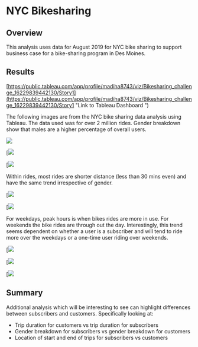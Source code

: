 # NYC Bikesharing

## Overview 
This analysis uses data for August 2019 for NYC bike sharing to support business case for a bike-sharing program in Des Moines.

## Results 
[https://public.tableau.com/app/profile/madiha8743/viz/Bikesharing_challenge_16229839442130/Story1](https://public.tableau.com/app/profile/madiha8743/viz/Bikesharing_challenge_16229839442130/Story1 "Link to Tableau Dashboard ")

The following images are from the NYC bike sharing data analysis using Tableau. The data used was for over 2 million rides. Gender breakdown show that males are a higher percentage of overall users.  

![](https://public.tableau.com/app/profile/madiha8743/viz/Bikesharing_challenge_16229839442130/Story1) 

[![](https://github.com/madihajaved/bikesharing/blob/main/Images/Image1.png)

[![](https://github.com/madihajaved/bikesharing/blob/main/Images/Image2.png)

Within rides, most rides are shorter distance (less than 30 mins even) and have the same trend irrespective of gender. 

[![](https://github.com/madihajaved/bikesharing/blob/main/Images/Image3.png)

[![](https://github.com/madihajaved/bikesharing/blob/main/Images/Image4.png)

For weekdays, peak hours is when bikes rides are more in use. For weekends the bike rides are through out the day. Interestingly, this trend seems dependent on whether a user is a subscriber and will tend to ride more over the weekdays or a one-time user riding over weekends. 

[![](https://github.com/madihajaved/bikesharing/blob/main/Images/Image5.png)

[![](https://github.com/madihajaved/bikesharing/blob/main/Images/Image6.png)

[![](https://github.com/madihajaved/bikesharing/blob/main/Images/Image7.png)


## Summary 
Additional analysis which will be interesting to see can highlight differences between subscribers and customers. Specifically looking at:

- Trip duration for customers vs trip duration for subscribers 
- Gender breakdown for subscribers vs gender breakdown for customers 
- Location of start and end of trips for subscribers vs customers 